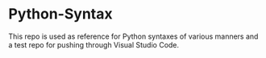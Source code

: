 # Python-Syntax

This repo is used as reference for Python syntaxes of various manners and a test repo for pushing through Visual Studio Code.
